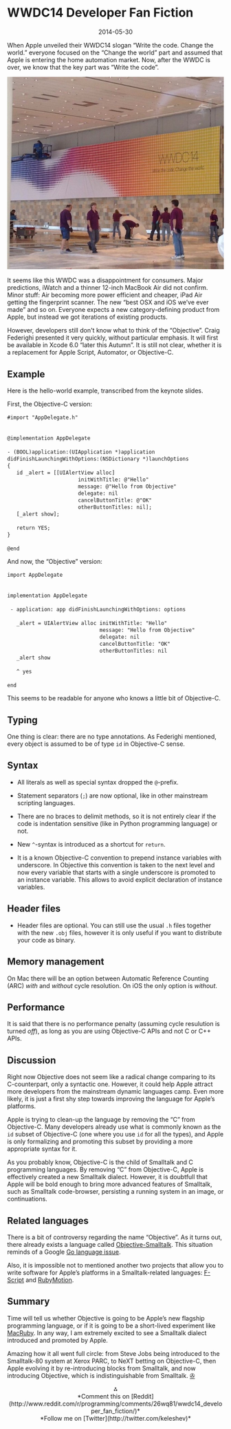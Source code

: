 WWDC14 Developer Fan Fiction
============================

<center>2014-05-30</center>

When Apple unveiled their WWDC14 slogan
“Write the code. Change the world.”
everyone focused on the “Change the world” part and
assumed that Apple is entering the home
automation market. Now, after the WWDC is over,
we know that the key part was “Write the code”.

<center><img src="/wwdc14.jpg"></center>

It seems like this WWDC was a disappointment for consumers.
Major predictions, iWatch and a thinner 12-inch
MacBook Air did not confirm.
Minor stuff:
Air becoming more power efficient and cheaper, iPad Air
getting the fingerprint scanner. The new “best OSX and
iOS we’ve ever made” and so on.
Everyone expects a new category-defining product
from Apple, but instead we got iterations of
existing products.

However, developers still don't know what to think
of the “Objective”. Craig Federighi presented it
very quickly, without particular emphasis.
It will first be available in
Xcode 6.0 “later this Autumn”. It is still not clear,
whether it is a replacement for Apple Script, Automator,
or Objective-C.

Example
-------

Here is the hello-world example, transcribed from the
keynote slides.

First, the Objective-C version:

    #import "AppDelegate.h"


    @implementation AppDelegate

    - (BOOL)application:(UIApplication *)application
    didFinishLaunchingWithOptions:(NSDictionary *)launchOptions
    {
       id _alert = [[UIAlertView alloc]
                           initWithTitle: @"Hello"
                           message: @"Hello from Objective"
                           delegate: nil
                           cancelButtonTitle: @"OK"
                           otherButtonTitles: nil];
       [_alert show];

       return YES;
    }

    @end

And now, the “Objective” version:

    import AppDelegate


    implementation AppDelegate

     - application: app didFinishLaunchingWithOptions: options

       _alert = UIAlertView alloc initWithTitle: "Hello"
                                  message: "Hello from Objective"
                                  delegate: nil
                                  cancelButtonTitle: "OK"
                                  otherButtonTitles: nil
       _alert show

       ^ yes

    end

This seems to be readable for anyone who knows a little
bit of Objective-C.

Typing
------

One thing is clear: there are no type annotations.  As
Federighi mentioned, every object is assumed to be of
type `id` in Objective-C sense.

Syntax
------

- All literals as well as special syntax dropped the
  `@`-prefix.

- Statement separators (`;`) are now optional, like in
  other mainstream scripting languages.

- There are no braces to delimit methods, so it is not
  entirely clear if the code is indentation sensitive (like
  in Python programming language) or not.

- New `^`-syntax is introduced as a shortcut for `return`.

- It is a known Objective-C convention to prepend instance
  variables with underscore. In Objective this convention
  is taken to the next level and now every variable
  that starts with a single underscore is promoted to an
  instance variable. This allows to avoid explicit
  declaration of instance variables.

Header files
------------

- Header files are optional. You can still use the usual
  `.h` files together with the new `.obj` files, however
  it is only useful if you want to distribute your code as
  binary.

Memory management
-----------------

On Mac there will be an option between Automatic Reference
Counting (ARC) *with* and *without* cycle resolution. On iOS
the only option is *without*.

Performance
-----------

It is said that there is no performance penalty (assuming
cycle resulution is turned *off*), as long as you are using
Objective-C APIs and not C or C++ APIs.

Discussion
----------

Right now Objective does not seem like a radical change
comparing to its C-counterpart, only a syntactic one.
However, it could help Apple attract more developers
from the mainstream dynamic languages camp. Even more likely, it
is just a first shy step towards improving the language
for Apple’s platforms.

Apple is trying to clean-up the language
by removing the “C” from Objective-C. Many developers
already use what is commonly known as the `id`
subset of Objective-C (one where you use `id` for
all the types), and Apple is only formalizing and
promoting this subset by providing a more appropriate
syntax for it.

As you probably know, Objective-C is the child of
Smalltalk and C programming languages. By removing
“C” from Objective-C, Apple is effectively created
a new Smalltalk dialect.  However, it is
doubtfull that Apple will be bold enough to bring
more advanced features of Smalltalk, such as
Smalltalk code-browser, persisting a running system
in an image, or continuations.

Related languages
-----------------

There is a bit of controversy regarding the name
“Objective”. As it turns out, there already exists
a language called [Objective-Smalltalk](http://objective.st/).
This situation reminds of a Google [Go language issue](https://code.google.com/p/go/issues/detail?id=9).

Also, it is impossible not to mentioned another
two projects that allow you to write software for
Apple’s platforms in a Smalltalk-related languages:
[F-Script](http://www.fscript.org/) and
[RubyMotion](http://www.rubymotion.com/).

Summary
-------

Time will tell us whether Objective is going to be Apple’s new
flagship programming language, or if it is going to be
a short-lived experiment like [MacRuby](http://www.macruby.org/).
In any way, I am extremely excited to see a Smalltalk
dialect introduced and promoted by Apple.

Amazing how it all went full circle: from Steve Jobs
being introduced to the Smalltalk-80 system at Xerox PARC,
to NeXT betting on Objective-C, then Apple evolving
it by re-introducing blocks from Smalltalk, and
now introducing Objective, which is
indistinguishable from Smalltalk. [&#9991;](/ "Home")

<center>&#8258;</center>

<center markdown="1">
*Comment this on [Reddit](http://www.reddit.com/r/programming/comments/26wq81/wwdc14_developer_fan_fiction/)*
<br/>
*Follow me on [Twitter](http://twitter.com/keleshev)*
</center>
